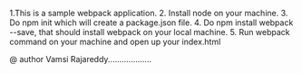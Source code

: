 1.This is a sample webpack application.
2. Install node on your machine.
3. Do npm init which will create a package.json file.
4. Do npm install webpack --save, that should install webpack on your local machine.
5. Run webpack command on your machine and open up your index.html


@ author Vamsi Rajareddy...................
